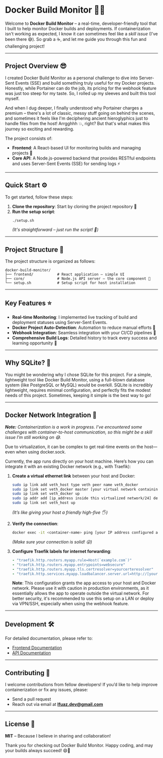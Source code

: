 # Docker Build Monitor 🚀🐳

Welcome to **Docker Build Monitor** – a real-time, developer-friendly tool that I built to help monitor Docker builds and deployments. If containerization isn't working as expected, I know it can sometimes feel like a *skill issue* (I've been there 😅). So grab a ☕, and let me guide you through this fun and challenging project!

---

## Project Overview 😎

I created Docker Build Monitor as a personal challenge to dive into Server-Sent Events (SSE) and build something truly useful for my Docker projects. Honestly, while Portainer can do the job, its pricing for the webhook feature was just too steep for my taste. So, I rolled up my sleeves and built this tool myself.

And when I dug deeper, I finally understood why Portainer charges a premium – there's a lot of classic, messy stuff going on behind the scenes, and sometimes it feels like I'm deciphering ancient hieroglyphics just to handle files from the host! Arrgghhh 💥, right? But that's what makes this journey so exciting and rewarding.

The project consists of:

- **Frontend**: A React-based UI for monitoring builds and managing projects 🎨
- **Core API**: A Node.js-powered backend that provides RESTful endpoints and uses Server-Sent Events (SSE) for sending logs ⚡

---

## Quick Start ⚙️

To get started, follow these steps:

1. **Clone the repository**: Start by cloning the project repository 🧩
2. **Run the setup script**:
   ```bash
   ./setup.sh
   ```
   *(It's straightforward – just run the script! 🚀)*

---

## Project Structure 📁

The project structure is organized as follows:
```
docker-build-monitor/
├── frontend/           # React application – simple UI
├── core/               # Node.js API server – the core component 🧠
└── setup.sh            # Setup script for host installation
```

---

## Key Features ⭐

- **Real-time Monitoring**: I implemented live tracking of build and deployment statuses using Server-Sent Events.
- **Docker Project Auto-Detection**: Automation to reduce manual efforts 🤖
- **Webhook Integration**: Seamless integration with your CI/CD pipelines 🔗
- **Comprehensive Build Logs**: Detailed history to track every success and learning opportunity 📝

---

## Why SQLite? 🤔

You might be wondering why I chose SQLite for this project. For a simple, lightweight tool like Docker Build Monitor, using a full-blown database system (like PostgreSQL or MySQL) would be overkill. SQLite is incredibly lightweight, requires minimal configuration, and perfectly fits the modest needs of this project. Sometimes, keeping it simple is the best way to go!

---

## Docker Network Integration 🔧

_**Note:** Containerization is a work in progress. I’ve encountered some challenges with container-to-host communication, so this might be a *skill issue* I’m still working on 😅._

Due to virtualization, it can be complex to get real-time events on the host—even when using docker.sock.

Currently, the app runs directly on your host machine. Here’s how you can integrate it with an existing Docker network (e.g., with Traefik):

1. **Create a virtual ethernet link** between your host and Docker:
   ```bash
   sudo ip link add veth_host type veth peer name veth_docker
   sudo ip link set veth_docker master [your virtual network containing Traefik]
   sudo ip link set veth_docker up
   sudo ip addr add [ip_address inside this virtualized network/24] dev veth_host
   sudo ip link set veth_host up
   ```
   *(It’s like giving your host a friendly high-five 🖐️)*

2. **Verify the connection**:
   ```bash
   docker exec -it <container-name> ping [your IP address configured above]
   ```
   *(Make sure your connection is solid! 😜)*

3. **Configure Traefik labels for internet forwarding**:
   ```yaml
   - "traefik.http.routers.myapp.rule=Host(`example.com`)"
   - "traefik.http.routers.myapp.entrypoints=websecure"
   - "traefik.http.routers.myapp.tls.certresolver=yourcerteresolver"
   - "traefik.http.services.myapp.loadbalancer.server.url=http://[your-IP]:[app-port-chosen-in-setup]"
   ```
   **Note**: This configuration grants the app access to your host and Docker network. Please use it with caution in production environments, as it essentially allows the app to operate outside the virtual network. For better security, it's recommended to use this setup on a LAN or deploy via VPN/SSH, especially when using the webhook feature.

---

## Development 🛠️

For detailed documentation, please refer to:
- [Frontend Documentation](./frontend/README.md)
- [API Documentation](./core/README.md)

---

## Contributing 🙌

I welcome contributions from fellow developers! If you’d like to help improve containerization or fix any issues, please:
- Send a pull request
- Reach out via email at **lfuaz.dev@gmail.com**

---

## License 📄

**MIT** – Because I believe in sharing and collaboration!

Thank you for checking out Docker Build Monitor. Happy coding, and may your builds always succeed! 😄🐳
